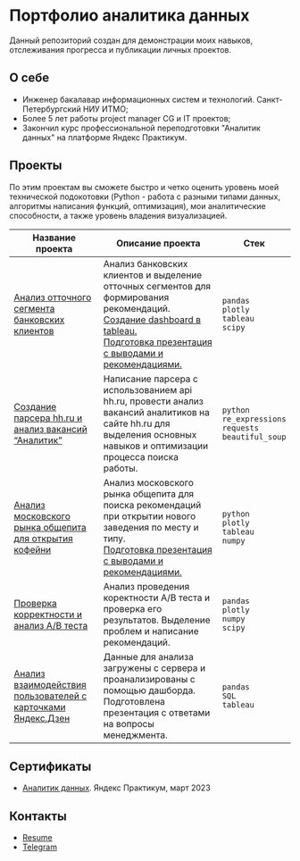 # Портфолио аналитика данных
Данный репозиторий создан для демонстрации моих навыков, отслеживания прогресса и публикации личных проектов.

## О себе

- Инженер бакалавар информационных систем и технологий. Санкт-Петербургский НИУ ИТМО;
- Более 5 лет работы project manager CG и IT проектов;
- Закончил курс профессиональной переподготовки "Аналитик данных" на платформе Яндекс Практикум.

## Проекты

По этим проектам вы сможете быстро и четко оценить уровень моей технической подокотовки (Python - работа с разными типами данных, алгоритмы написания функций, оптимизация), мои аналитические способности, а также уровень владения визуализацией.

|Название проекта|Описание проекта|Стек|
|----------|----------|----------|
|[Анализ отточного сегмента банковских клиентов](https://nbviewer.org/github/heepov/analyst_portfolio/blob/4e589f6cc4b16ef98e651cac289ef4b5223f18fc/bank/bank_main.ipynb)|Анализ банковских клиентов и выделение отточных сегментов для формирования рекомендаций.</br>[Создание dashboard в tableau.](https://public.tableau.com/views/final_project_16769750065530/Dashboard1?:language=en-US&:display_count=n&:origin=viz_share_link)</br>[Подготовка презентация с выводами и рекомендациями.](https://disk.yandex.ru/i/uMuxsjAy5SBizQ)|`pandas`</br>`plotly`</br>`tableau`</br>`scipy`|
|[Создание парсера hh.ru и анализ вакансий “Аналитик”](https://nbviewer.org/github/heepov/analyst_portfolio/blob/42c2e6765ab8d90e04c91407f93e1ed8acf462ab/hh_parcer/parcer_hh.ipynb)|Написание парсера с использованием api hh.ru, провести анализ вакансий аналитиков на сайте hh.ru для выделения основных навыков и оптимизации процесса поиска работы.|`python`</br>`re_expressions`</br>`requests`</br>`beautiful_soup`|
|[Анализ московского рынка общепита для открытия кофейни](https://nbviewer.org/github/heepov/analyst_portfolio/blob/4e3816287d3ee410a5a4a7fb8242cec62860e7ae/cafe/cafe.ipynb)|Анализ московского рынка общепита для поиска рекомендаций при открытии нового заведения по месту и типу.</br>[Подготовка презентация с выводами и рекомендациями.](https://disk.yandex.ru/i/yF1rX8KEr4lQ9w)|`python`</br>`plotly`</br>`tableau`</br>`numpy`|
|[Проверка корректности и анализ А/В теста](https://nbviewer.org/github/heepov/analyst_portfolio/blob/96aee44b9d7b42ea8600a369821f9cb8d3cbf170/ab_test/ab.ipynb)|Анализ проведения коректности А/В теста и проверка его результатов. Выделение проблем и написание рекомендаций.|`pandas`</br>`plotly`</br>`numpy`</br>`scipy`|
|[Анализ взаимодействия пользователей с карточками Яндекс.Дзен](https://public.tableau.com/views/project_009/Dashboard1?:language=en-US&:display_count=n&:origin=viz_share_link)|Данные для анализа загружены с сервера и проанализированы с помощью дашборда. Подготовлена презентация с ответами на вопросы менеджмента.|`pandas`</br>`SQL`</br>`tableau`|

## Сертификаты
- [Аналитик данных](https://). Яндекс Практикум, март 2023

## Контакты
- [Resume](https://)
- [Telegram](https://t.me/heepov)
